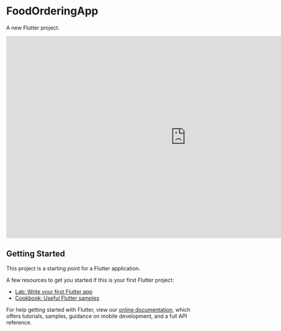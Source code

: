 # FoodOrderingApp

A new Flutter project.

<iframe width="956" height="538" src="https://www.youtube.com/embed/RRC6oPplxfE" title="YouTube video player" frameborder="0" allow="accelerometer; autoplay; clipboard-write; encrypted-media; gyroscope; picture-in-picture" allowfullscreen></iframe>



## Getting Started

This project is a starting point for a Flutter application.

A few resources to get you started if this is your first Flutter project:

- [Lab: Write your first Flutter app](https://flutter.dev/docs/get-started/codelab)
- [Cookbook: Useful Flutter samples](https://flutter.dev/docs/cookbook)

For help getting started with Flutter, view our
[online documentation](https://flutter.dev/docs), which offers tutorials,
samples, guidance on mobile development, and a full API reference.
